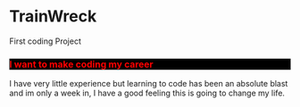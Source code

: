 # TrainWreck
First coding Project
<html>
  <head>
    <style>
      h3 {
      background-color: black; 
      color:red;}
    </style>
  </head>
  <body>
    <h3>I want to make coding my career</h3>
  <p>I have very little experience but learning to code has been an absolute blast and im only a week in, I have a good feeling this is going to change my life.</p>
  </body>
  </html>
